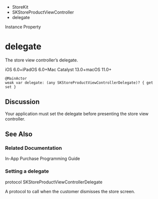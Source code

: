 

- StoreKit
- SKStoreProductViewController
-  delegate 

Instance Property

# delegate

The store view controller’s delegate.

iOS 6.0+iPadOS 6.0+Mac Catalyst 13.0+macOS 11.0+

``` source
@MainActor
weak var delegate: (any SKStoreProductViewControllerDelegate)? { get set }
```

## Discussion

Your application must set the delegate before presenting the store view controller.

## See Also

### Related Documentation

In-App Purchase Programming Guide

### Setting a delegate

protocol SKStoreProductViewControllerDelegate

A protocol to call when the customer dismisses the store screen.

